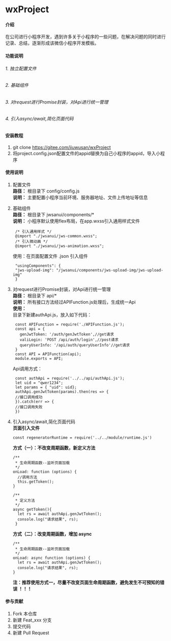 # wxProject

#### 介绍

在公司进行小程序开发，遇到许多关于小程序的一些问题，在解决问题的同时进行记录、总结，逐渐形成该微信小程序开发模板。

#### 功能说明

###### 1. 独立配置文件
###### 2. 基础组件
###### 3. 对request进行Promise封装，对Api进行统一管理
###### 4. 引入async/await,简化页面代码


#### 安装教程

1. git clone https://gitee.com/jiuwusan/wxProject  
2. 将project.config.json配置文件的appid替换为自己小程序的appid，导入小程序

#### 使用说明

1. 配置文件  
    **路径：** 根目录下 config/config.js  
    **说明：** 主要配置小程序当前环境、服务器地址、文件上传地址等信息  

2. 基础组件  
    **路径：** 根目录下 jwsanui/components/*  
    **说明：** 小程序默认使用flex布局，在app.wxss引入通用样式文件  
   ```
    /* 引入通用样式 */
    @import "./jwsanui/jws-common.wxss";
    /* 引入微动画 */
    @import "./jwsanui/jws-animation.wxss";
   ```
   使用：在页面配置文件 .json 引入组件  
   ```
    "usingComponents": {
    "jws-upload-img": "/jwsanui/components/jws-upload-img/jws-upload-img"
    }
   ```

3. 对request进行Promise封装，对Api进行统一管理  
    **路径：** 根目录下 api/*  
    **说明：** 所有接口方法经过APIFunction.js处理后，生成统一Api  
    **使用：**   
   目录下新建authApi.js，放入如下代码：  
   ```
    const APIFunction = require('./APIFunction.js');
    const api = {
      genJwtToken: '/auth/genJwtToken',//get请求
      valiLogin: 'POST /api/auth/login',//post请求
      queryUserInfo: '/api/auth/queryUserInfo'//get请求
    }
    const API = APIFunction(api);
    module.exports = API;
    ```
   Api调用方式：  
    ```
     const authApi = require('../../api/authApi.js');
     let uid = "qwer1234";
     let params = { "uid": uid};
     authApi.genJwtToken(params).then(res => {
     //接口调用成功
     }).catch(err => {
     //接口调用失败
     })
     ```

4. 引入async/await,简化页面代码  
     **页面引入文件**
     ```
     const regeneratorRuntime = require('../../module/runtime.js')
     ```
     
     **方式（一）：不改变周期函数，新定义方法** 
     ```
     /**
      * 生命周期函数--监听页面加载
      */
     onLoad: function (options) {
       //调用方法    
       this.getToken();
     }
     ```

     ```
     /**
      * 定义方法
      */
     async getToken(){
       let rs = await authApi.genJwtToken();
       console.log("请求结果", rs);
      }
     ```
     **方式（二）：改变周期函数，增加 async** 

     ```
     /**
      * 生命周期函数--监听页面加载
      */
     onLoad: async function (options) {
       let rs = await authApi.genJwtToken();
       console.log("请求结果", rs);
     }
     ```

     **注：推荐使用方式一，尽量不改变页面生命周期函数，避免发生不可预知的错误 ！！！**





#### 参与贡献

1. Fork 本仓库
2. 新建 Feat_xxx 分支
3. 提交代码
4. 新建 Pull Request


